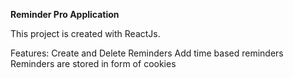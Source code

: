 <b>Reminder Pro Application</b>

This project is created with ReactJs. 

Features:
Create and Delete Reminders
Add time based reminders
Reminders are stored in form of cookies
